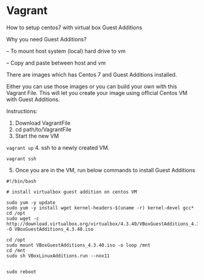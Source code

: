 # Vagrant

How to setup centos7 with virtual box Guest Additions

Why you need Guest Additions?

– To mount host system (local) hard drive to vm

– Copy and paste between host and vm



There are images which has Centos 7 and Guest Additions installed. 

Either you can use those images or you can build your own with this Vagrant File. This will let you create your image using official Centos VM with Guest Additions.

Instructions:

1. Download VagrantFile
2. cd path/to/VagrantFile
3. Start the new VM

```vagrant up``` 
4. ssh to a newly created VM.

```vagrant ssh```

5. Once you are in the VM, run below commands to install Guest Additions

```
#!/bin/bash

# install virtualbox guest addition on centos VM

sudo yum -y update
sudo yum -y install wget kernel-headers-$(uname -r) kernel-devel gcc* 
cd /opt
sudo wget -c http://download.virtualbox.org/virtualbox/4.3.40/VBoxGuestAdditions_4.3.40.iso -O VBoxGuestAdditions_4.3.40.iso

cd /opt
sudo mount VBoxGuestAdditions_4.3.40.iso -o loop /mnt
cd /mnt
sudo sh VBoxLinuxAdditions.run --nox11


sudo reboot
```
